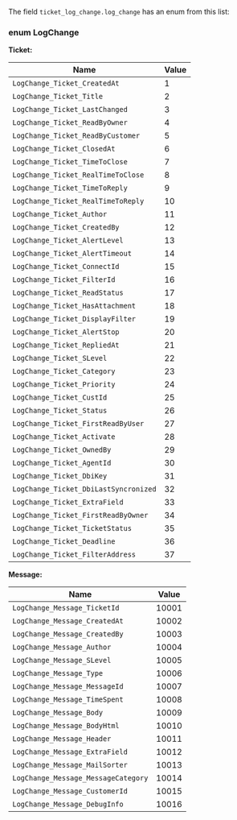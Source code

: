 <!-- markdownlint-disable-file MD041 -->
The field `ticket_log_change.log_change` has an enum from this list:

### enum LogChange

**Ticket:**

| Name | Value |
|---|---|
| `LogChange_Ticket_CreatedAt` | 1 |
| `LogChange_Ticket_Title` | 2 |
| `LogChange_Ticket_LastChanged` | 3 |
| `LogChange_Ticket_ReadByOwner` | 4 |
| `LogChange_Ticket_ReadByCustomer` | 5 |
| `LogChange_Ticket_ClosedAt` | 6 |
| `LogChange_Ticket_TimeToClose` | 7 |
| `LogChange_Ticket_RealTimeToClose` | 8 |
| `LogChange_Ticket_TimeToReply` | 9 |
| `LogChange_Ticket_RealTimeToReply` | 10 |
| `LogChange_Ticket_Author` | 11 |
| `LogChange_Ticket_CreatedBy` | 12 |
| `LogChange_Ticket_AlertLevel` | 13 |
| `LogChange_Ticket_AlertTimeout` | 14 |
| `LogChange_Ticket_ConnectId` | 15 |
| `LogChange_Ticket_FilterId`| 16 |
| `LogChange_Ticket_ReadStatus` | 17 |
| `LogChange_Ticket_HasAttachment` | 18 |
| `LogChange_Ticket_DisplayFilter` | 19 |
| `LogChange_Ticket_AlertStop` | 20 |
| `LogChange_Ticket_RepliedAt` | 21 |
| `LogChange_Ticket_SLevel` | 22 |
| `LogChange_Ticket_Category` | 23 |
| `LogChange_Ticket_Priority` | 24 |
| `LogChange_Ticket_CustId` | 25 |
| `LogChange_Ticket_Status` | 26 |
| `LogChange_Ticket_FirstReadByUser` | 27 |
| `LogChange_Ticket_Activate` | 28 |
| `LogChange_Ticket_OwnedBy` | 29 |
| `LogChange_Ticket_AgentId` | 30 |
| `LogChange_Ticket_DbiKey` | 31 |
| `LogChange_Ticket_DbiLastSyncronized` | 32 |
| `LogChange_Ticket_ExtraField` | 33 |
| `LogChange_Ticket_FirstReadByOwner` | 34 |
| `LogChange_Ticket_TicketStatus` | 35 |
| `LogChange_Ticket_Deadline` | 36 |
| `LogChange_Ticket_FilterAddress` | 37 |

**Message:**

| Name | Value |
|---|---|
| `LogChange_Message_TicketId` | 10001 |
| `LogChange_Message_CreatedAt` | 10002 |
| `LogChange_Message_CreatedBy` | 10003 |
| `LogChange_Message_Author` | 10004 |
| `LogChange_Message_SLevel` | 10005 |
| `LogChange_Message_Type` | 10006 |
| `LogChange_Message_MessageId` | 10007 |
| `LogChange_Message_TimeSpent` | 10008 |
| `LogChange_Message_Body` | 10009 |
| `LogChange_Message_BodyHtml` | 10010 |
| `LogChange_Message_Header` | 10011 |
| `LogChange_Message_ExtraField` | 10012 |
| `LogChange_Message_MailSorter` | 10013 |
| `LogChange_Message_MessageCategory` | 10014 |
| `LogChange_Message_CustomerId` | 10015 |
| `LogChange_Message_DebugInfo` | 10016 |
